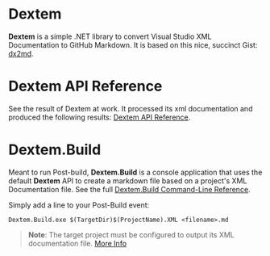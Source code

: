 # Dextem

**Dextem** is a simple .NET library to convert Visual Studio XML Documentation to GitHub Markdown. It is based on this nice, succinct Gist: [dx2md](https://gist.github.com/formix/515d3d11ee7c1c252f92). 

# Dextem API Reference

See the result of Dextem at work. It processed its xml documentation and produced the following results: [Dextem API Reference](https://github.com/GraphExec/Dextem/wiki/Dextem-API-Reference).

# Dextem.Build

Meant to run Post-build, **Dextem.Build** is a console application that uses the default **Dextem** API to create a markdown file based on a project's XML Documentation file. See the full [Dextem.Build Command-Line Reference](https://github.com/GraphExec/Dextem/wiki/Dextem.Build-Command-Line-Reference).

Simply add a line to your Post-Build event:

```
Dextem.Build.exe $(TargetDir)$(ProjectName).XML <filename>.md
```

> **Note**: The target project must be configured to output its XML documentation file. [More Info](https://msdn.microsoft.com/en-us/library/3260k4x7.aspx)
